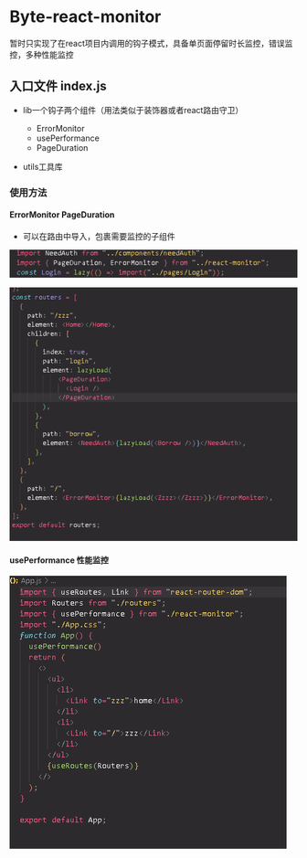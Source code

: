 # Byte-react-monitor
暂时只实现了在react项目内调用的钩子模式，具备单页面停留时长监控，错误监控，多种性能监控

## 入口文件 index.js

* lib一个钩子两个组件（用法类似于装饰器或者react路由守卫）
  * ErrorMonitor
  * usePerformance
  * PageDuration

* utils工具库

### 使用方法
####  ErrorMonitor PageDuration

* 可以在路由中导入，包裹需要监控的子组件

![](https://github.com/HuahuaWowo/Byte-react-monitor/raw/master/example/import.png)

![](https://github.com/HuahuaWowo/Byte-react-monitor/raw/master/example/routerImport.png)

#### usePerformance 性能监控

![](https://github.com/HuahuaWowo/Byte-react-monitor/raw/master/example/globalMonitor.png)
